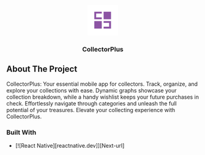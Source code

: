 <br />
<div align="center">
  <a href="https://github.com/xcboi2k/collection-tracker-app">
    <img src="assets/icon.png" alt="Logo" width="80" height="80">
  </a>

  <h3 align="center">CollectorPlus</h3>
</div>

<!-- ABOUT THE PROJECT -->
## About The Project

CollectorPlus: Your essential mobile app for collectors. Track, organize, and explore your collections with ease. Dynamic graphs showcase your collection breakdown, while a handy wishlist keeps your future purchases in check. Effortlessly navigate through categories and unleash the full potential of your treasures. Elevate your collecting experience with CollectorPlus.

### Built With

* [![React Native][reactnative.dev]][Next-url]
